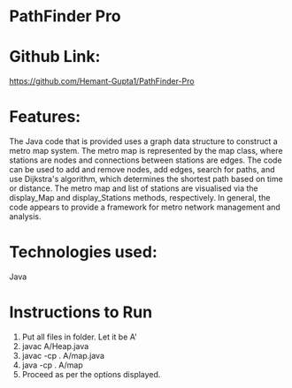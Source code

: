 # PathFinder Pro

# Github Link: 
https://github.com/Hemant-Gupta1/PathFinder-Pro

# Features:
The Java code that is provided uses a graph data structure to construct a metro map system. 
The metro map is represented by the map class, where stations are nodes and connections between stations 
are edges. The code can be used to add and remove nodes, add edges, search for paths, and use Dijkstra's algorithm,
which determines the shortest path based on time or distance. The metro map and list of stations are visualised 
via the display_Map and display_Stations methods, respectively. In general, the code appears to provide a 
framework for metro network management and analysis.

# Technologies used:
Java
# Instructions to Run
1. Put all files in folder. Let it be A'
2. javac A/Heap.java
3. javac -cp . A/map.java
4. java -cp . A/map
5. Proceed as per the options displayed.



